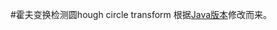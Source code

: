 #霍夫变换检测圆hough circle transform
根据[Java版本](http://blog.csdn.net/jia20003/article/details/17252807)修改而来。
